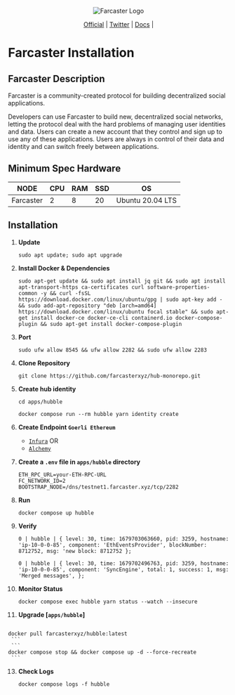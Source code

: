 <p align="center">
  <img src="https://pbs.twimg.com/profile_images/1546487688601096192/QoG0ZVgH_400x400.jpg" alt="Farcaster Logo">
</p>

<p align="center">
  <a href="https://www.farcaster.xyz/">Official</a> |
  <a href="https://twitter.com/farcaster_xyz">Twitter</a> |
  <a href="https://github.com/farcasterxyz/protocol">Docs</a> |
</p>

<p align="center">
  <h1>Farcaster Installation</h1>
</p>

## Farcaster Description
Farcaster is a community-created protocol for building decentralized social applications.

Developers can use Farcaster to build new, decentralized social networks, letting the protocol deal with the hard problems of managing user identities and data. Users can create a new account that they control and sign up to use any of these applications. Users are always in control of their data and identity and can switch freely between applications.

## Minimum Spec Hardware
NODE  | CPU     | RAM      | SSD     | OS     |
| ------------- | ------------- | ------------- | -------- | -------- |
| Farcaster | 2          | 8         | 20  | Ubuntu 20.04 LTS  |

## Installation

1. **Update**
	```
	sudo apt update; sudo apt upgrade
	```
2. **Install Docker & Dependencies**
	```
	sudo apt-get update && sudo apt install jq git && sudo apt install apt-transport-https ca-certificates curl software-properties- common -y && curl -fsSL https://download.docker.com/linux/ubuntu/gpg | sudo apt-key add - && sudo add-apt-repository "deb [arch=amd64] https://download.docker.com/linux/ubuntu focal stable" && sudo apt-get install docker-ce docker-ce-cli containerd.io docker-compose-plugin && sudo apt-get install docker-compose-plugin
	```
3. **Port**
	```
	sudo ufw allow 8545 && ufw allow 2282 && sudo ufw allow 2283 
	```
4. **Clone Repository**
	```
	git clone https://github.com/farcasterxyz/hub-monorepo.git
	```
5. **Create hub identity**
	```
	cd apps/hubble
	```
 	```
	docker compose run --rm hubble yarn identity create
	```
6. **Create Endpoint `Goerli Ethereum`**
	- <a href="https://www.infura.io/">`Infura`</a>
   OR
	- <a href="https://www.alchemy.com/">`Alchemy`</a>

7. **Create a `.env` file in `apps/hubble` directory**
	```
	ETH_RPC_URL=your-ETH-RPC-URL
	FC_NETWORK_ID=2
	BOOTSTRAP_NODE=/dns/testnet1.farcaster.xyz/tcp/2282
	```
8. **Run**
	```
	docker compose up hubble
	```
9. **Verify**
   	 ```
	0 | hubble | { level: 30, time: 1679703063660, pid: 3259, hostname: 'ip-10-0-0-85', component: 'EthEventsProvider', blockNumber: 8712752, msg: 'new block: 8712752 };

	0 | hubble | { level: 30, time: 1679702496763, pid: 3259, hostname: 'ip-10-0-0-85', component: 'SyncEngine', total: 1, success: 1, msg: 'Merged messages', };
   	 ```
10. **Monitor Status**
	```
	docker compose exec hubble yarn status --watch --insecure
	```
11.  **Upgrade [`apps/hubble`]**
   	 ```
	docker pull farcasterxyz/hubble:latest
   	 ```
   	 ```
	docker compose stop && docker compose up -d --force-recreate
   	 ```
13. **Check Logs**
	```
	docker compose logs -f hubble
 	```
